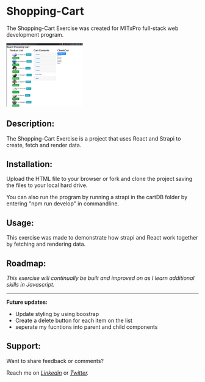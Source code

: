 # Shopping-Cart
The Shopping-Cart Exercise was created for MITxPro full-stack web development program. </br>

<a href="https://foreverphoenix21.github.io/Shopping-cart/">
  <img src="Shopping-cart.png" alt="Eye Exercise link" width="200" /> </a
>

## Description:

<p> The Shopping-Cart Exercise is a project that uses React and Strapi to create, fetch and render data. </p>

## Installation:

<p> Upload the HTML file to your browser or fork and clone the project saving the files to your local hard drive. </p> 
<p>You can also run the program by running a strapi in the cartDB folder by entering "npm run develop" in commandline. </P>

## Usage:

<p> This exercise was made to demonstrate how strapi and React work together by fetching and rendering data.</p>

## Roadmap:

*<p> This exercise will continually be built and improved on as I learn additional skills in Javascript. </p>*

***

**<p> Future updates: </p>**
- Update styling by using boostrap
- Create a delete button for each item on the list 
- seperate my fucntions into parent and child components

## Support:

<p> Want to share feedback or comments?</p>

<p> 
  
  Reach me on *[Linkedin](https://www.linkedin.com/in/derek-diaz/)* or *[Twitter](https://twitter.com/diazcsu).*
  
</p>
